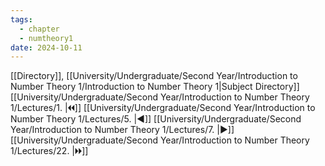 ```yaml
---
tags:
  - chapter
  - numtheory1
date: 2024-10-11
---
```

[[Directory]], [[University/Undergraduate/Second Year/Introduction to Number Theory 1/Introduction to Number Theory 1|Subject Directory]]
[[University/Undergraduate/Second Year/Introduction to Number Theory 1/Lectures/1. |🞀🞀]] [[University/Undergraduate/Second Year/Introduction to Number Theory 1/Lectures/5. |◀]] [[University/Undergraduate/Second Year/Introduction to Number Theory 1/Lectures/7. |▶]] [[University/Undergraduate/Second Year/Introduction to Number Theory 1/Lectures/22. |🞂🞂]]
# 
## 
### 